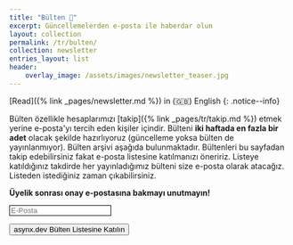 ```yaml
---
title: "Bülten 📮"
excerpt: Güncellemelerden e-posta ile haberdar olun
layout: collection
permalink: /tr/bulten/
collection: newsletter
entries_layout: list
header:
    overlay_image: /assets/images/newsletter_teaser.jpg
---
```


[Read]({% link _pages/newsletter.md %}) in (🇬🇧) English
{: .notice--info}

Bülten özellikle hesaplarımızı [takip]({% link _pages/tr/takip.md %}) etmek
yerine e-posta'yı tercih eden kişiler içindir. Bülteni **iki haftada en fazla bir
adet** olacak şekilde hazırlıyoruz (güncelleme yoksa bülten de yayınlanmıyor).
Bülten arşivi aşağıda bulunmaktadır. Bültenleri bu sayfadan takip edebilirsiniz
fakat e-posta listesine katılmanızı öneririz. Listeye katıldığınız takdirde her
yayınladığımız bülteni size e-posta olarak atacağız. Listeden istediğiniz zaman
çıkabilirsiniz.

**Üyelik sonrası onay e-postasına bakmayı unutmayın!**
<!--markdownlint-disable MD033 MD013-->
<form method="post" action="https://sendfox.com/form/36wnp9/1jxx0e" class="sendfox-form" id="1jxx0e" data-async="true" data-recaptcha="true">
<p><input type="email" placeholder="E-Posta" name="email" required style="box-sizing: border-box; border: 1px solid;"/></p>
<!-- no botz please -->
<div style="position: absolute; left: -5000px;" aria-hidden="true"><input type="text" name="a_password" tabindex="-1" value="" autocomplete="off" /></div>
<p><button type="submit" class="md-button md-button--primary">asynx.dev Bülten Listesine Katılın</button></p>
</form>
<script src="https://sendfox.com/js/form.js"></script>
<!--markdownlint-enable MD033 MD013-->
